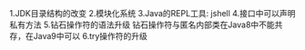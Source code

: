 1.JDK目录结构的改变
2.模块化系统
3.Java的REPL工具:  jshell
4.接口中可以声明私有方法
5.钻石操作符的语法升级
    钻石操作符与匿名内部类在Java8中不能共存，在Java9中可以
6.try操作符的升级